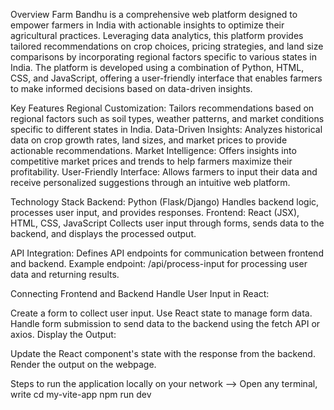 Overview
Farm Bandhu is a comprehensive web platform designed to empower farmers in India with actionable insights to optimize their agricultural practices. Leveraging data analytics, this platform provides tailored recommendations on crop choices, pricing strategies, and land size comparisons by incorporating regional factors specific to various states in India. The platform is developed using a combination of Python, HTML, CSS, and JavaScript, offering a user-friendly interface that enables farmers to make informed decisions based on data-driven insights.

Key Features
Regional Customization: Tailors recommendations based on regional factors such as soil types, weather patterns, and market conditions specific to different states in India.
Data-Driven Insights: Analyzes historical data on crop growth rates, land sizes, and market prices to provide actionable recommendations.
Market Intelligence: Offers insights into competitive market prices and trends to help farmers maximize their profitability.
User-Friendly Interface: Allows farmers to input their data and receive personalized suggestions through an intuitive web platform.

Technology Stack
Backend: Python (Flask/Django)
Handles backend logic, processes user input, and provides responses.
Frontend: React (JSX), HTML, CSS, JavaScript
Collects user input through forms, sends data to the backend, and displays the processed output.

API Integration:
Defines API endpoints for communication between frontend and backend.
Example endpoint: /api/process-input for processing user data and returning results.

Connecting Frontend and Backend
Handle User Input in React:

Create a form to collect user input.
Use React state to manage form data.
Handle form submission to send data to the backend using the fetch API or axios.
Display the Output:

Update the React component's state with the response from the backend.
Render the output on the webpage.

Steps to run the application locally on your network
--> Open any terminal, write 
    cd my-vite-app
    npm run dev